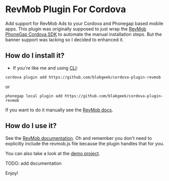 # RevMob Plugin For Cordova
Add support for RevMob Ads to your Cordova and Phonegap based mobile apps.
This plugin was originally supposed to just wrap the [RevMob PhoneGap Cordova SDK](http://sdk.revmobmobileadnetwork.com/phonegap_cordova.html) to automate the manual installation steps.
But the banner support was lacking so I decided to enhanced it.

## How do I install it? ##

* If you're like me and using [CLI](http://cordova.apache.org/):
```
cordova plugin add https://github.com/blakgeek/cordova-plugin-revmob
```

or

```
phonegap local plugin add https://github.com/blakgeek/cordova-plugin-revmob
```

If you want to do it manually see the [RevMob docs](http://sdk.revmobmobileadnetwork.com/phonegap_cordova.html#configuration).

## How do I use it? ##
See the [RevMob documentation](http://sdk.revmobmobileadnetwork.com/phonegap_cordova.html#session).  Oh and remember you don't need to explicitly include the revmob.js file because the plugin handles that for you.

You can also take a look at the [demo project](https://github.com/blakgeek/cordova-plugin-revmob-demo).

TODO: add documentation

Enjoy!
